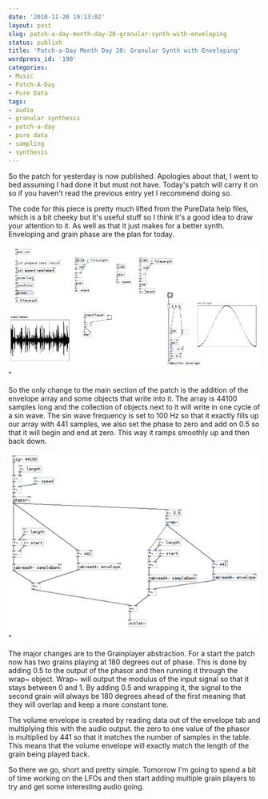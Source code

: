```yaml
---
date: '2010-11-20 19:13:02'
layout: post
slug: patch-a-day-month-day-20-granular-synth-with-enveloping
status: publish
title: 'Patch-a-Day Month Day 20: Granular Synth with Enveloping'
wordpress_id: '190'
categories:
- Music
- Patch-A-Day
- Pure Data
tags:
- audio
- granular synthesis
- patch-a-day
- pure data
- sampling
- synthesis
---
```


So the patch for yesterday is now published. Apologies about that, I went to bed assuming I had done it but must not have. Today's patch will carry it on so if you haven't read the previous entry yet I recommend doing so.

The code for this piece is pretty much lifted from the PureData help files, which is a bit cheeky but it's useful stuff so I think it's a good idea to draw your attention to it. As well as that it just makes for a better synth. Enveloping and grain phase are the plan for today.



![Granular Synth with volume envelope](/a/2010-11-20-patch-a-day-month-day-20-granular-synth-with-enveloping/20-GranSynthWithEnvelope.png)"

So the only change to the main section of the patch is the addition of the envelope array and some objects that write into it. The array is 44100 samples long and the collection of objects next to it will write in one cycle of a sin wave. The sin wave frequency is set to 100 Hz so that it exactly fills up our array with 441 samples, we also set the phase to zero and add on 0.5 so that it will begin and end at zero. This way it ramps smoothly up and then back down.

![Grain player with envelope](/a/2010-11-20-patch-a-day-month-day-20-granular-synth-with-enveloping/20-GrainPlayerWithEnvelope.png)"

The major changes are to the Grainplayer abstraction. For a start the patch now has two grains playing at 180 degrees out of phase. This is done by adding 0.5 to the output of the phasor and then running it through the wrap~ object. Wrap~ will output the modulus of the input signal so that it stays between 0 and 1. By adding 0.5 and wrapping it, the signal to the second grain will always be 180 degrees ahead of the first meaning that they will overlap and keep a more constant tone.

The volume envelope is created by reading data out of the envelope tab and multiplying this with the audio output. the zero to one value of the phasor is multiplied by 441 so that it matches the number of samples in the table. This means that the volume envelope will exactly match the length of the grain being played back.

So there we go, short and pretty simple. Tomorrow I'm going to spend a bit of time working on the LFOs and then start adding multiple grain players to try and get some interesting audio going.

